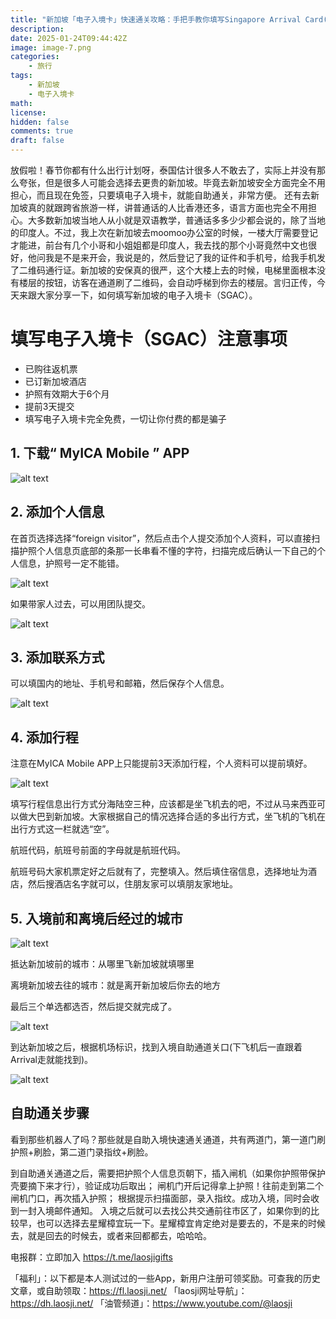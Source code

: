 ```yaml
---
title: "新加坡「电子入境卡」快速通关攻略：手把手教你填写Singapore Arrival Card(SGAC)，提前3天提交自助通关"
description: 
date: 2025-01-24T09:44:42Z
image: image-7.png
categories:
    - 旅行
tags:
    - 新加坡
    - 电子入境卡
math: 
license: 
hidden: false
comments: true
draft: false
---
```



放假啦！春节你都有什么出行计划呀，泰国估计很多人不敢去了，实际上并没有那么夸张，但是很多人可能会选择去更贵的新加坡。毕竟去新加坡安全方面完全不用担心，而且现在免签，只要填电子入境卡，就能自助通关，非常方便。
还有去新加坡真的就跟跨省旅游一样，讲普通话的人比香港还多，语言方面也完全不用担心。大多数新加坡当地人从小就是双语教学，普通话多多少少都会说的，除了当地的印度人。不过，我上次在新加坡去moomoo办公室的时候，一楼大厅需要登记才能进，前台有几个小哥和小姐姐都是印度人，我去找的那个小哥竟然中文也很好，他问我是不是来开会，我说是的，然后登记了我的证件和手机号，给我手机发了二维码通行证。新加坡的安保真的很严，这个大楼上去的时候，电梯里面根本没有楼层的按钮，访客在通道刷了二维码，会自动呼梯到你去的楼层。言归正传，今天来跟大家分享一下，如何填写新加坡的电子入境卡（SGAC）。

# 填写电子入境卡（SGAC）注意事项

- 已购往返机票
- 已订新加坡酒店
- 护照有效期大于6个月
- 提前3天提交
- 填写电子入境卡完全免费，一切让你付费的都是骗子


## 1. 下载“ MyICA Mobile ” APP

![alt text](image.png)

## 2. 添加个人信息

在首页选择选择“foreign visitor”，然后点击个人提交添加个人资料，可以直接扫描护照个人信息页底部的条那一长串看不懂的字符，扫描完成后确认一下自己的个人信息，护照号一定不能错。

![alt text](image-1.png)

如果带家人过去，可以用团队提交。

![alt text](image-2.png)

## 3. 添加联系方式

可以填国内的地址、手机号和邮箱，然后保存个人信息。

![alt text](image-3.png)

## 4. 添加行程

注意在MyICA Mobile APP上只能提前3天添加行程，个人资料可以提前填好。

![alt text](image-4.png)

填写行程信息出行方式分海陆空三种，应该都是坐飞机去的吧，不过从马来西亚可以做大巴到新加坡。大家根据自己的情况选择合适的多出行方式，坐飞机的飞机在出行方式这一栏就选“空”。

航班代码，航班号前面的字母就是航班代码。

航班号码大家机票定好之后就有了，完整填入。然后填住宿信息，选择地址为酒店，然后搜酒店名字就可以，住朋友家可以填朋友家地址。

## 5. 入境前和离境后经过的城市

![alt text](image-5.png)

抵达新加坡前的城市：从哪里飞新加坡就填哪里

离境新加坡去往的城市：就是离开新加坡后你去的地方

最后三个单选都选否，然后提交就完成了。

![alt text](image-6.png)

到达新加坡之后，根据机场标识，找到入境自助通道关口(下飞机后一直跟着Arrival走就能找到)。

![alt text](image-7.png)

## 自助通关步骤

看到那些机器人了吗？那些就是自助入境快速通关通道，共有两道门，第一道门刷护照+刷脸，第二道门录指纹+刷脸。

到自助通关通道之后，需要把护照个人信息页朝下，插入闸机（如果你护照带保护壳要摘下来才行），验证成功后取出；
闸机门开后记得拿上护照！往前走到第二个闸机门口，再次插入护照；
根据提示扫描面部，录入指纹。成功入境，同时会收到一封入境邮件通知。
入境之后就可以去找公共交通前往市区了，如果你到的比较早，也可以选择去星耀樟宜玩一下。星耀樟宜肯定绝对是要去的，不是来的时候去，就是回去的时候去，或者来回都都去，哈哈哈。

电报群：立即加入  <https://t.me/laosjigifts>

「福利」：以下都是本人测试过的一些App，新用户注册可领奖励。可查我的历史文章，或自助领取：<https://fl.laosji.net/>
「laosji网址导航」：<https://dh.laosji.net/>
「油管频道」：<https://www.youtube.com/@laosji>
